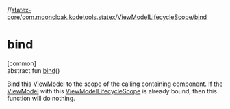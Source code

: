 //[statex-core](../../../index.md)/[com.mooncloak.kodetools.statex](../index.md)/[ViewModelLifecycleScope](index.md)/[bind](bind.md)

# bind

[common]\
abstract fun [bind](bind.md)()

Bind this [ViewModel](../-view-model/index.md) to the scope of the calling containing component. If the [ViewModel](../-view-model/index.md) with this [ViewModelLifecycleScope](index.md) is already bound, then this function will do nothing.
